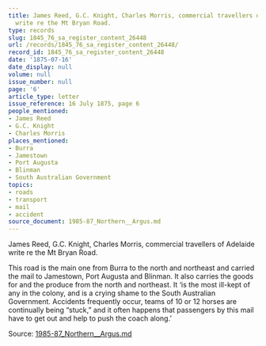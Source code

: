 ```yaml
---
title: James Reed, G.C. Knight, Charles Morris, commercial travellers of Adelaide
  write re the Mt Bryan Road.
type: records
slug: 1845_76_sa_register_content_26448
url: /records/1845_76_sa_register_content_26448/
record_id: 1845_76_sa_register_content_26448
date: '1875-07-16'
date_display: null
volume: null
issue_number: null
page: '6'
article_type: letter
issue_reference: 16 July 1875, page 6
people_mentioned:
- James Reed
- G.C. Knight
- Charles Morris
places_mentioned:
- Burra
- Jamestown
- Port Augusta
- Blinman
- South Australian Government
topics:
- roads
- transport
- mail
- accident
source_document: 1985-87_Northern__Argus.md
---
```


James Reed, G.C. Knight, Charles Morris, commercial travellers of Adelaide write re the Mt Bryan Road.

This road is the main one from Burra to the north and northeast and carried the mail to Jamestown, Port Augusta and Blinman.  It also carries the goods for and the produce from the north and northeast.  It ‘is the most ill-kept of any in the colony, and is a crying shame to the South Australian Government.  Accidents frequently occur, teams of 10 or 12 horses are continually being “stuck,” and it often happens that passengers by this mail have to get out and help to push the coach along.’

Source: [1985-87_Northern__Argus.md](/downloads/markdown/1985-87_Northern__Argus.md)

